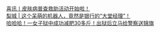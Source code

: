  
[喜讯丨皮肤病普查救助活动开始啦！](http://www.dianyue.me/archives/367/surt1rnp55zaadho/)  
[梨城 | 这个呆萌的机器人，竟然是银行的“大堂经理”！](http://www.dianyue.me/archives/367/bx2yjgq908odxqjg/)  
[哈哈哈！一女子狱中成功减肥30多斤！出狱后立马给警察送锦旗](http://www.dianyue.me/archives/386/vk09zevup2j9ea0c/)